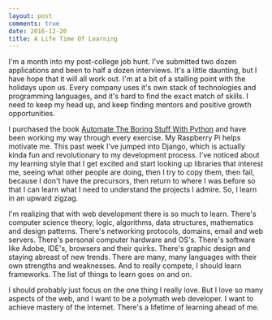 ```yaml
---
layout: post
comments: true
date: 2016-12-20
title: A Life Time Of Learning
---
```


I'm a month into my post-college job hunt. I've submitted two dozen applications and been to half a dozen interviews. It's a little daunting, but I have hope that it will all work out. I'm at a bit of a stalling point with the holidays upon us. Every company uses it's own stack of technologies and programming languages, and it's hard to find the exact match of skills. I need to keep my head up, and keep finding mentors and positive growth opportunities.

I purchased the book [Automate The Boring Stuff With Python](https://automatetheboringstuff.com/) and have been working my way through every exercise. My Raspberry Pi helps motivate me. This past week I've jumped into Django, which is actually kinda fun and revolutionary to my development process. I've noticed about my learning style that I get excited and start looking up libraries that interest me, seeing what other people are doing, then I try to copy them, then fail, because I don't have the precursors, then return to where I was before so that I can learn what I need to understand the projects I admire. So, I learn in an upward zigzag.

I'm realizing that with web development there is so much to learn. There's computer science theory, logic, algorithms, data structures, mathematics and design patterns. There's networking protocols, domains, email and web servers. There's personal computer hardware and OS's. There's software like Adobe, IDE's, browsers and their quirks. There's graphic design and staying abreast of new trends. There are many, many languages with their own strengths and weaknesses. And to really compete, I should learn frameworks. The list of things to learn goes on and on.

I should probably just focus on the one thing I really love. But I love so many aspects of the web, and I want to be a polymath web developer. I want to achieve mastery of the Internet. There's a lifetime of learning ahead of me.

